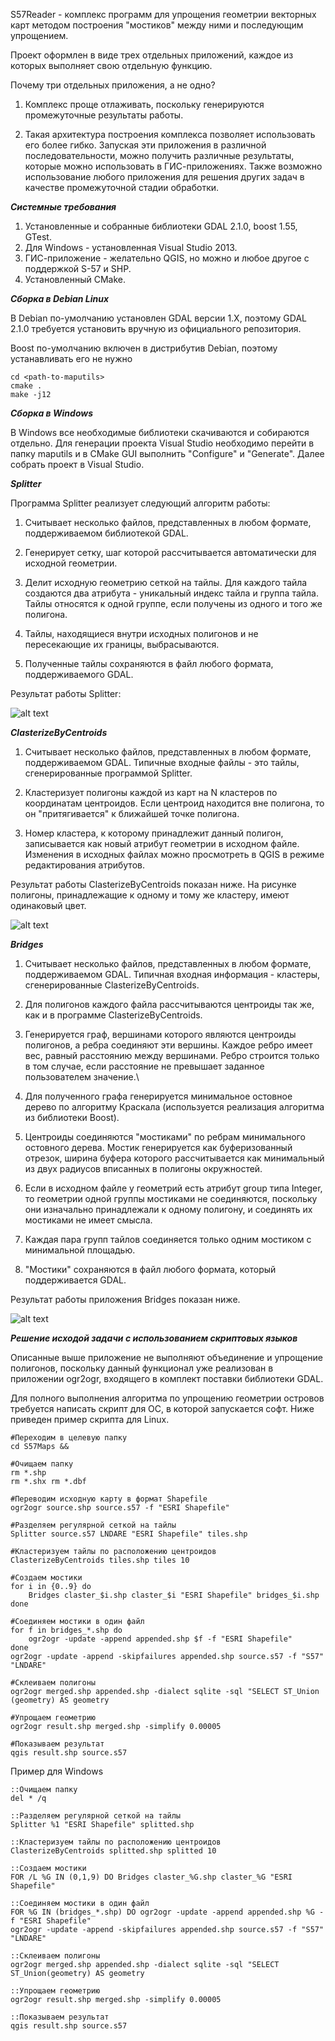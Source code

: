 ﻿S57Reader - комплекс программ для упрощения геометрии векторных карт методом построения "мостиков" между ними и последующим упрощением.

Проект оформлен в виде трех отдельных приложений, каждое из которых выполняет свою отдельную функцию.
 
Почему три отдельных приложения, а не одно?

1. Комплекс проще отлаживать, поскольку генерируются промежуточные результаты работы.

2. Такая архитектура построения комплекса позволяет использовать его более гибко. Запуская эти приложения в различной последовательности, можно получить различные результаты, которые можно использовать в ГИС-приложениях. Также возможно использование любого приложения для решения других задач в качестве промежуточной стадии обработки.

___Системные требования___

1. Установленные и собранные библиотеки GDAL 2.1.0, boost 1.55, GTest.
2. Для Windows - установленная Visual Studio 2013.
3. ГИС-приложение - желательно QGIS, но можно и любое другое с поддержкой S-57 и SHP.
4. Установленный CMake.

___Сборка в Debian Linux___

В Debian по-умолчанию установлен GDAL версии 1.X, поэтому GDAL 2.1.0 требуется установить вручную из официального репозитория.

Boost по-умолчанию включен в дистрибутив Debian, поэтому устанавливать его не нужно

```
cd <path-to-maputils>
cmake .
make -j12
```

___Сборка в Windows___

В Windows все необходимые библиотеки скачиваются и собираются отдельно.
Для генерации проекта Visual Studio необходимо перейти в папку maputils и в CMake GUI выполнить "Configure" и "Generate".
Далее собрать проект в Visual Studio.

___Splitter___

Программа Splitter реализует следующий алгоритм работы:

1. Считывает несколько файлов, представленных в любом формате, поддерживаемом библиотекой GDAL.

2. Генерирует сетку, шаг которой рассчитывается автоматически для исходной геометрии.

3. Делит исходную геометрию сеткой на тайлы. Для каждого тайла создаются два атрибута - уникальный индекс тайла и группа тайла. Тайлы относятся к одной группе, если получены из одного и того же полигона.

4.  Тайлы, находящиеся внутри исходных полигонов и не пересекающие их границы, выбрасываются.

5. Полученные тайлы сохраняются в файл любого формата, поддерживаемого GDAL.

Результат работы Splitter:

![alt text](https://github.com/vladimir-inoz/maputils/blob/test_readme/stage1.PNG)

___ClasterizeByCentroids___

1.  Считывает несколько файлов, представленных в любом формате, поддерживаемом GDAL. Типичные входные файлы - это тайлы, сгенерированные программой Splitter.

2. Кластеризует полигоны каждой из карт на N кластеров по координатам центроидов. Если центроид находится вне полигона, то он "притягивается" к ближайшей точке полигона.

3. Номер кластера, к которому принадлежит данный полигон, записывается как новый атрибут геометрии в исходном файле. Изменения в исходных файлах можно просмотреть в QGIS в режиме редактирования атрибутов.

Результат работы ClasterizeByCentroids показан ниже. На рисунке полигоны, принадлежащие к одному и тому же кластеру, имеют одинаковый цвет.

![alt text](https://github.com/vladimir-inoz/maputils/blob/test_readme/stage2.PNG)

___Bridges___

1. Считывает несколько файлов, представленных в любом формате, поддерживаемом GDAL. Типичная входная информация - кластеры, сгенерированные ClasterizeByCentroids.

2. Для полигонов каждого файла рассчитываются центроиды так же, как и в программе ClasterizeByCentroids.

3. Генерируется граф, вершинами которого являются центроиды полигонов, а ребра соединяют эти вершины. Каждое ребро имеет вес, равный расстоянию между вершинами. Ребро строится только в том случае, если расстояние не превышает заданное пользователем значение.\

4. Для полученного графа генерируется минимальное остовное дерево по алгоритму Краскала (используется реализация алгоритма из библиотеки Boost).

5.  Центроиды соединяются "мостиками" по ребрам минимального остовного дерева. Мостик генерируется как буферизованный отрезок, ширина буфера которого рассчитывается как минимальный из двух радиусов вписанных в полигоны окружностей.

6.  Если в исходном файле у геометрий есть атрибут group типа Integer, то геометрии одной группы мостиками не соединяются, поскольку они изначально принадлежали к одному полигону, и соединять их мостиками не имеет смысла.

7. Каждая пара групп тайлов соединяется только одним мостиком с минимальной площадью.

8.  "Мостики" сохраняются в файл любого формата, который поддерживается GDAL.

Результат работы приложения Bridges показан ниже.

![alt text](https://github.com/vladimir-inoz/maputils/blob/test_readme/stage3.PNG)


___Решение исходой задачи с использованием скриптовых языков___

Описанные выше приложение не выполняют объединение и упрощение полигонов, поскольку данный функционал уже реализован в приложении ogr2ogr, входящего в комплект поставки библиотеки GDAL.

Для полного выполнения алгоритма по упрощению геометрии островов требуется написать скрипт для ОС, в которой запускается софт. Ниже приведен пример скрипта для Linux.

```
#Переходим в целевую папку
cd S57Maps &&

#Очищаем папку
rm *.shp
rm *.shx rm *.dbf

#Переводим исходную карту в формат Shapefile
ogr2ogr source.shp source.s57 -f "ESRI Shapefile"

#Разделяем регулярной сеткой на тайлы
Splitter source.s57 LNDARE "ESRI Shapefile" tiles.shp

#Кластеризуем тайлы по расположению центроидов
ClasterizeByCentroids tiles.shp tiles 10

#Создаем мостики
for i in {0..9} do
	Bridges claster_$i.shp claster_$i "ESRI Shapefile" bridges_$i.shp
done

#Соединяем мостики в один файл
for f in bridges_*.shp do
	ogr2ogr -update -append appended.shp $f -f "ESRI Shapefile"
done
ogr2ogr -update -append -skipfailures appended.shp source.s57 -f "S57" "LNDARE"

#Склеиваем полигоны
ogr2ogr merged.shp appended.shp -dialect sqlite -sql "SELECT ST_Union (geometry) AS geometry

#Упрощаем геометрию
ogr2ogr result.shp merged.shp -simplify 0.00005

#Показываем результат
qgis result.shp source.s57
```
Пример для Windows
```
::Очищаем папку 
del * /q

::Разделяем регулярной сеткой на тайлы
Splitter %1 "ESRI Shapefile" splitted.shp

::Кластеризуем тайлы по расположению центроидов
ClasterizeByCentroids splitted.shp splitted 10

::Создаем мостики
FOR /L %G IN (0,1,9) DO Bridges claster_%G.shp claster_%G "ESRI Shapefile"

::Соединяем мостики в один файл
FOR %G IN (bridges_*.shp) DO ogr2ogr -update -append appended.shp %G -f "ESRI Shapefile"
ogr2ogr -update -append -skipfailures appended.shp source.s57 -f "S57" "LNDARE"

::Склеиваем полигоны
ogr2ogr merged.shp appended.shp -dialect sqlite -sql "SELECT ST_Union(geometry) AS geometry

::Упрощаем геометрию
ogr2ogr result.shp merged.shp -simplify 0.00005

::Показываем результат
qgis result.shp source.s57
```

